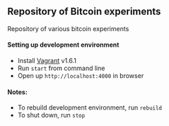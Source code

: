 ## Repository of Bitcoin experiments

Repository of various bitcoin experiments


#### Setting up development environment

* Install [Vagrant](http://www.vagrantup.com/) v1.6.1
* Run ``start`` from command line
* Open up ``http://localhost:4000`` in browser

#### Notes:

* To rebuild development environment, run ``rebuild``
* To shut down, run ``stop``
